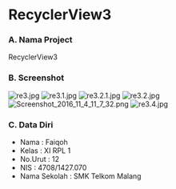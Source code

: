 # RecyclerView3
### A. Nama Project 
RecyclerView3

### B. Screenshot
![re3.jpg](https://s11.postimg.org/4ynwyux7n/re3.jpg)
![re3.1.jpg](https://s11.postimg.org/sr2qwtbeb/re3_1.jpg)
![re3.2.1.jpg](https://s4.postimg.org/7hgkpv0gd/re3_2_1.jpg)
![re3.2.jpg](https://s18.postimg.org/owpmtdv95/re3_2.jpg)
![Screenshot_2016_11_4_11_7_32.png](https://s21.postimg.org/l686c4vvb/Screenshot_2016_11_4_11_7_32.png)
![re3.4.jpg](https://s16.postimg.org/iugawc4wl/re3_4.jpg)

### C. Data Diri
- Nama  : Faiqoh
- Kelas : XI RPL 1
- No.Urut : 12
- NIS   : 4708/1427.070
- Nama Sekolah : SMK Telkom Malang
